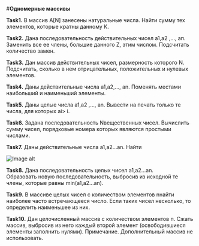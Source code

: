 #**Одномерные массивы**

**Task1.** В массив A[N] занесены натуральные числа. Найти сумму тех элементов, которые кратны данному К.

**Task2.** Дана последовательность действительных чисел а1,а2 ,..., ап. Заменить все ее члены, большие данного Z, этим числом. 
Подсчитать количество замен.

**Task3.**  Дан  массив  действительных  чисел,  размерность  которого N. 
Подсчитать,  сколько  в  нем  отрицательных, положительных и нулевых элементов.

**Task4.** Даны действительные числа а1,а2,..., аn. Поменять местами наибольший и наименьший элементы.

**Task5.** Даны целые числа а1,а2 ,..., аn. Вывести на печать только те числа, для которых аi> i.

**Task6.** Задана последовательность Nвещественных чисел. Вычислить сумму чисел, порядковые номера которых являются простыми числами.

**Task7.** Даны действительные числа a1,a2...an. Найти 

![Image alt](https://github.com/4ertya/auxiliary/blob/master/%D0%BC%D0%B0%D1%81%D1%817.PNG)

**Task8.** Дана  последовательность  целых  чисел a1,a2...an.  
Образовать  новую  последовательность,  выбросив  из исходной те члены, которые равны min(a1,a2...an).

**Task9.** В массиве целых чисел с количеством элементов nнайти наиболее часто встречающееся число. 
Если таких чисел несколько, то определить наименьшее из них.

**Task10.** Дан целочисленный массив с количеством элементов п.
Сжать массив, выбросив из него каждый второй элемент (освободившиеся элементы заполнить нулями).
Примечание. Дополнительный массив не использовать.

